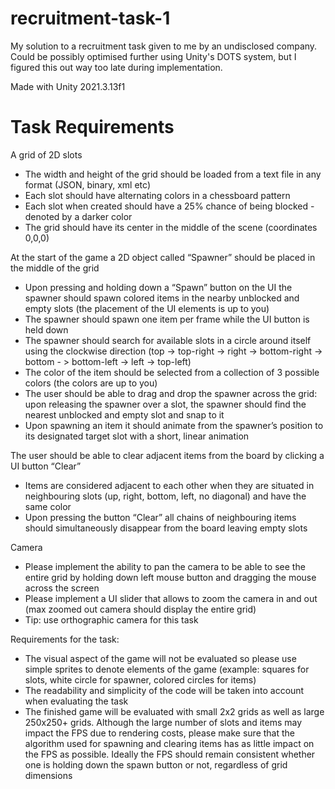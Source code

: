 # recruitment-task-1

My solution to a recruitment task given to me by an undisclosed company. Could be possibly optimised further using Unity's DOTS system, but I figured this out way too late during implementation.

Made with Unity 2021.3.13f1

# Task Requirements

A grid of 2D slots
- The width and height of the grid should be loaded from a text file in any format
(JSON, binary, xml etc)
- Each slot should have alternating colors in a chessboard pattern
- Each slot when created should have a 25% chance of being blocked - denoted
by a darker color
- The grid should have its center in the middle of the scene (coordinates 0,0,0)

At the start of the game a 2D object called “Spawner” should be placed in the middle of
the grid
- Upon pressing and holding down a “Spawn” button on the UI the spawner should
spawn colored items in the nearby unblocked and empty slots (the placement of
the UI elements is up to you)
- The spawner should spawn one item per frame while the UI button is held down
- The spawner should search for available slots in a circle around itself using the
clockwise direction (top -> top-right -> right -> bottom-right -> bottom - >
bottom-left -> left -> top-left)
- The color of the item should be selected from a collection of 3 possible colors
(the colors are up to you)
- The user should be able to drag and drop the spawner across the grid: upon
releasing the spawner over a slot, the spawner should find the nearest
unblocked and empty slot and snap to it
- Upon spawning an item it should animate from the spawner’s position to its
designated target slot with a short, linear animation

The user should be able to clear adjacent items from the board by clicking a UI button
“Clear”
- Items are considered adjacent to each other when they are situated in
neighbouring slots (up, right, bottom, left, no diagonal) and have the same
color
- Upon pressing the button “Clear” all chains of neighbouring items should
simultaneously disappear from the board leaving empty slots

Camera
- Please implement the ability to pan the camera to be able to see the entire grid
by holding down left mouse button and dragging the mouse across the screen
- Please implement a UI slider that allows to zoom the camera in and out (max
zoomed out camera should display the entire grid)
- Tip: use orthographic camera for this task

Requirements for the task:
- The visual aspect of the game will not be evaluated so please use simple sprites to
denote elements of the game (example: squares for slots, white circle for spawner,
colored circles for items)
- The readability and simplicity of the code will be taken into account when evaluating the
task
- The finished game will be evaluated with small 2x2 grids as well as large 250x250+
grids. Although the large number of slots and items may impact the FPS due to
rendering costs, please make sure that the algorithm used for spawning and clearing
items has as little impact on the FPS as possible. Ideally the FPS should remain
consistent whether one is holding down the spawn button or not, regardless of grid
dimensions
